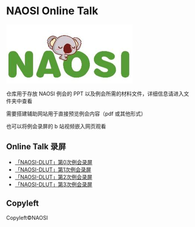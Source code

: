 # NAOSI Online Talk

![logo](https://github.com/NAOSI-DLUT/.github/blob/main/profile/logo.jpg)

仓库用于存放 NAOSI 例会的 PPT 以及例会所需的材料文件，详细信息请进入文件夹中查看

需要搭建辅助网站用于直接预览例会内容（pdf 或其他形式）

也可以将例会录屏的 b 站视频嵌入网页观看

## Online Talk 录屏

* [「NAOSI-DLUT」第0次例会录屏](https://www.bilibili.com/video/BV1qD4y1q7bo)
* [「NAOSI-DLUT」第1次例会录屏](https://t.bilibili.com/709034032003809284)
* [「NAOSI-DLUT」第2次例会录屏](https://www.bilibili.com/video/BV1ee4y1q7ZJ)
* [「NAOSI-DLUT」第3次例会录屏](https://www.bilibili.com/video/BV1me4y1q7sE)

## Copyleft

Copyleft©️NAOSI
